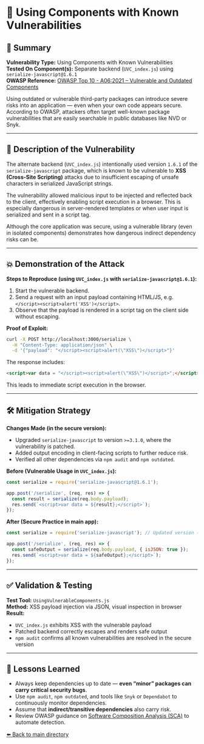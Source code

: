 # 🧨 Using Components with Known Vulnerabilities

## 📌 Summary

**Vulnerability Type:** Using Components with Known Vulnerabilities  
**Tested On Component(s):** Separate backend (`UVC_index.js`) using `serialize-javascript@1.6.1`  
**OWASP Reference:** [OWASP Top 10 - A06:2021 – Vulnerable and Outdated Components](https://owasp.org/Top10/A06_2021-Vulnerable_and_Outdated_Components/)

Using outdated or vulnerable third-party packages can introduce severe risks into an application — even when your own code appears secure. According to OWASP, attackers often target well-known package vulnerabilities that are easily searchable in public databases like NVD or Snyk.

---

## 🚨 Description of the Vulnerability

The alternate backend (`UVC_index.js`) intentionally used version `1.6.1` of the `serialize-javascript` package, which is known to be vulnerable to **XSS (Cross-Site Scripting)** attacks due to insufficient escaping of unsafe characters in serialized JavaScript strings.

The vulnerability allowed malicious input to be injected and reflected back to the client, effectively enabling script execution in a browser. This is especially dangerous in server-rendered templates or when user input is serialized and sent in a script tag.

Although the core application was secure, using a vulnerable library (even in isolated components) demonstrates how dangerous indirect dependency risks can be.

---

## 💥 Demonstration of the Attack

**Steps to Reproduce (using `UVC_index.js` with `serialize-javascript@1.6.1`):**
1. Start the vulnerable backend.
2. Send a request with an input payload containing HTML/JS, e.g. `</script><script>alert('XSS')</script>`.
3. Observe that the payload is rendered in a script tag on the client side without escaping.

**Proof of Exploit:**
```bash
curl -X POST http://localhost:3000/serialize \
  -H "Content-Type: application/json" \
  -d '{"payload": "</script><script>alert(\"XSS\")</script>"}'
```

The response includes:
```html
<script>var data = "</script><script>alert(\"XSS\")</script>";</script>
```

This leads to immediate script execution in the browser.

---

## 🛠️ Mitigation Strategy

**Changes Made (in the secure version):**
- Upgraded `serialize-javascript` to version `>=3.1.0`, where the vulnerability is patched.
- Added output encoding in client-facing scripts to further reduce risk.
- Verified all other dependencies via `npm audit` and `npm outdated`.

**Before (Vulnerable Usage in `UVC_index.js`):**
```js
const serialize = require('serialize-javascript@1.6.1');

app.post('/serialize', (req, res) => {
  const result = serialize(req.body.payload);
  res.send(`<script>var data = ${result};</script>`);
});
```

**After (Secure Practice in main app):**
```js
const serialize = require('serialize-javascript'); // Updated version (>=3.1.0)

app.post('/serialize', (req, res) => {
  const safeOutput = serialize(req.body.payload, { isJSON: true });
  res.send(`<script>var data = ${safeOutput};</script>`);
});
```

---

## ✅ Validation & Testing

**Test Tool:** `UsingVulnerableComponents.js`  
**Method:** XSS payload injection via JSON, visual inspection in browser  
**Result:**
- `UVC_index.js` exhibits XSS with the vulnerable payload
- Patched backend correctly escapes and renders safe output
- `npm audit` confirms all known vulnerabilities are resolved in the secure version

---

## 🧠 Lessons Learned

- Always keep dependencies up to date — **even “minor” packages can carry critical security bugs**.
- Use `npm audit`, `npm outdated`, and tools like `Snyk` or `Dependabot` to continuously monitor dependencies.
- Assume that **indirect/transitive dependencies** also carry risk.
- Review OWASP guidance on [Software Composition Analysis (SCA)](https://owasp.org/www-project-dependency-check/) to automate detection.

[⬅️ Back to main directory](./README.md)